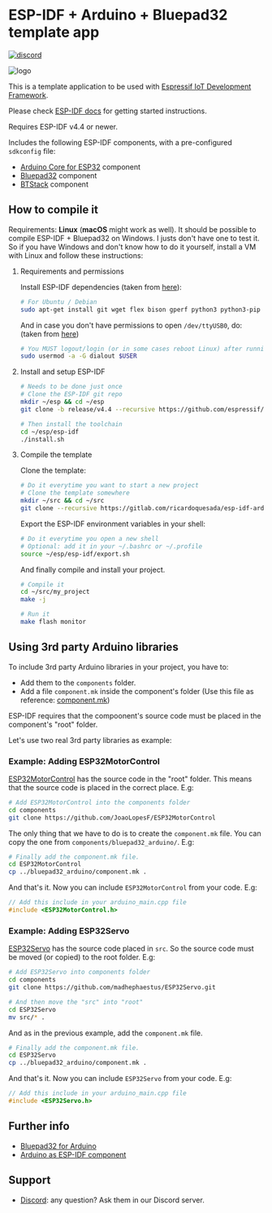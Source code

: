 # ESP-IDF + Arduino + Bluepad32 template app

[![discord](https://img.shields.io/discord/775177861665521725.svg)](https://discord.gg/r5aMn6Cw5q)

![logo](https://gitlab.com/ricardoquesada/bluepad32-arduino/-/raw/main/img/bluepad32-arduino-logo.png)

This is a template application to be used with [Espressif IoT Development Framework](https://github.com/espressif/esp-idf).

Please check [ESP-IDF docs](https://docs.espressif.com/projects/esp-idf/en/latest/get-started/index.html) for getting started instructions.

Requires ESP-IDF v4.4 or newer.

Includes the following ESP-IDF components, with a pre-configured `sdkconfig` file:

* [Arduino Core for ESP32](https://github.com/espressif/arduino-esp32) component
* [Bluepad32](https://gitlab.com/ricardoquesada/bluepad32/) component
* [BTStack](https://github.com/bluekitchen/btstack) component

## How to compile it

Requirements: **Linux** (**macOS** might work as well). It should be possible to compile ESP-IDF + Bluepad32 on Windows. I justs don't have one to test it. So if you have Windows and don't know how to do it yourself, install a VM with Linux and follow these instructions:

1. Requirements and permissions

    Install ESP-IDF dependencies (taken from [here][toolchain-deps]):

    ```sh
    # For Ubuntu / Debian
    sudo apt-get install git wget flex bison gperf python3 python3-pip python3-setuptools cmake ninja-build ccache libffi-dev libssl-dev dfu-util libusb-1.0-0
    ```

    And in case you don't have permissions to open `/dev/ttyUSB0`, do:
    (taken from [here][ttyusb0])

    ```sh
    # You MUST logout/login (or in some cases reboot Linux) after running this command
    sudo usermod -a -G dialout $USER
    ```

2. Install and setup ESP-IDF

    ```sh
    # Needs to be done just once
    # Clone the ESP-IDF git repo
    mkdir ~/esp && cd ~/esp
    git clone -b release/v4.4 --recursive https://github.com/espressif/esp-idf.git

    # Then install the toolchain
    cd ~/esp/esp-idf
    ./install.sh
    ```

3. Compile the template

    Clone the template:

    ```sh
    # Do it everytime you want to start a new project
    # Clone the template somewhere
    mkdir ~/src && cd ~/src
    git clone --recursive https://gitlab.com/ricardoquesada/esp-idf-arduino-bluepad32-template.git my_project
    ```

    Export the ESP-IDF environment variables in your shell:

    ```sh
    # Do it everytime you open a new shell
    # Optional: add it in your ~/.bashrc or ~/.profile
    source ~/esp/esp-idf/export.sh
    ```

    And finally compile and install your project.

    ```sh
    # Compile it
    cd ~/src/my_project
    make -j

    # Run it
    make flash monitor
    ```

[toolchain-deps]: https://docs.espressif.com/projects/esp-idf/en/latest/esp32/get-started/linux-setup.html
[ttyusb0]: https://docs.espressif.com/projects/esp-idf/en/latest/esp32/get-started/establish-serial-connection.html#linux-dialout-group

## Using 3rd party Arduino libraries

To include 3rd party Arduino libraries in your project, you have to:

* Add them to the `components` folder.
* Add a file `component.mk` inside the component's folder (Use this file as reference: [component.mk])

ESP-IDF requires that the compoonent's source code must be placed in the component's "root" folder.

Let's use two real 3rd party libraries as example:

[component.mk]: https://gitlab.com/ricardoquesada/esp-idf-arduino-bluepad32-template/-/blob/main/components/bluepad32_arduino/component.mk

### Example: Adding ESP32MotorControl

[ESP32MotorControl][esp32motorcontrol] has the source code in the "root" folder. This means that the source code is placed in the correct place. E.g:

```sh
# Add ESP32MotorControl into the components folder
cd components
git clone https://github.com/JoaoLopesF/ESP32MotorControl
```

The only thing that we have to do is to create the `component.mk` file. You can copy the one from `components/bluepad32_arduino/`. E.g:

```sh
# Finally add the component.mk file.
cd ESP32MotorControl
cp ../bluepad32_arduino/component.mk .
```

And that's it. Now you can include `ESP32MotorControl` from your code. E.g:

```cpp
// Add this include in your arduino_main.cpp file
#include <ESP32MotorControl.h>
```

[esp32motorcontrol]: https://github.com/JoaoLopesF/ESP32MotorControl

### Example: Adding ESP32Servo

[ESP32Servo] has the source code placed in `src`. So the source code must be moved (or copied) to the root folder. E.g:

```sh
# Add ESP32Servo into components folder
cd components
git clone https://github.com/madhephaestus/ESP32Servo.git

# And then move the "src" into "root"
cd ESP32Servo
mv src/* .
```

And as in the previous example, add the `component.mk` file.

```sh
# Finally add the component.mk file.
cd ESP32Servo
cp ../bluepad32_arduino/component.mk .
```

And that's it. Now you can include `ESP32Servo` from your code. E.g:

```cpp
// Add this include in your arduino_main.cpp file
#include <ESP32Servo.h>
```

[esp32servo]: https://github.com/madhephaestus/ESP32Servo.git

## Further info

* [Bluepad32 for Arduino](https://gitlab.com/ricardoquesada/bluepad32/-/blob/main/docs/plat_arduino.md)
* [Arduino as ESP-IDF component](https://docs.espressif.com/projects/arduino-esp32/en/latest/esp-idf_component.html)

## Support

* [Discord][discord]: any question? Ask them in our Discord server.

[discord]: https://discord.gg/r5aMn6Cw5q